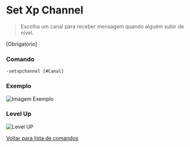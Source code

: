 # Set Xp Channel
> Escolha um canal para receber mensagem quando alguém subir de nível.

[Obrigatório]

### Comando
`-setxpchannel [#Canal]`

### Exemplo
![Imagem Exemplo](https://github.com/rodycouto/MayaCommands/blob/main/images/setxpchannel.png)

### Level Up
![Level UP](https://github.com/rodycouto/MayaCommands/blob/main/images/Level%20up.png)

[Voltar para lista de comandos](https://github.com/rodycouto/MayaCommands)